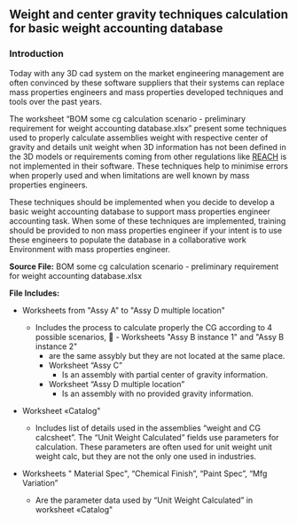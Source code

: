 ## Weight and center gravity techniques calculation for basic weight accounting database

### Introduction

Today with any 3D cad system on the market engineering management are often convinced by these software suppliers that their systems can replace mass properties engineers and mass properties developed techniques and tools over the past years.

The worksheet “BOM some cg calculation scenario - preliminary requirement for weight accounting database.xlsx” present some techniques used to properly calculate assemblies weight with respective center of gravity and details unit weight when 3D information has not been defined in the 3D models or requirements coming from other regulations like [REACH](https://echa.europa.eu/regulations/reach/understanding-reach) is not implemented in their software. These techniques help to minimise errors when properly used and when limitations are well known by mass properties engineers.

These techniques should be implemented when you decide to develop a basic weight accounting database to support mass properties engineer accounting task. When some of these techniques are implemented, training should be provided to non mass properties engineer if your intent is to use these engineers to populate the database in a collaborative work Environment with mass properties engineer.

**Source File:** BOM some cg calculation scenario - preliminary requirement for weight accounting database.xlsx

**File Includes:**
- Worksheets from "Assy A" to "Assy D multiple location"
   - Includes the process to calculate properly the CG according to 4 possible scenarios,
	 - Worksheets "Assy B instance 1" and "Assy B instance 2"
       - are the same assybly but they are not located at the same place.
     - Worksheet “Assy C”
       - Is an assembly with partial center of gravity information.
     - Worksheet “Assy D multiple location”
       - Is an assembly with no provided gravity information.

- Worksheet «Catalog"
  - Includes list of details used in the assemblies “weight and CG calcsheet”. The “Unit Weight Calculated” fields use parameters for calculation. These parameters are often used for unit weight unit weight calc, but they are not the only one used in industries.

- Worksheets " Material Spec", “Chemical Finish”, “Paint Spec”, “Mfg Variation”
  - Are the parameter data used by “Unit Weight Calculated” in worksheet «Catalog"
